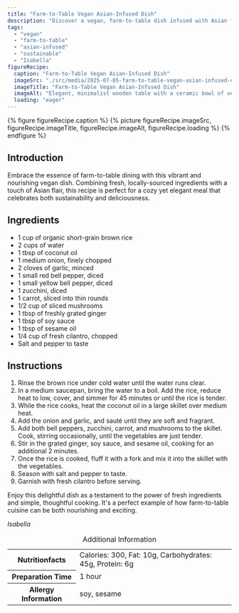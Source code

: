 ```yaml
---
title: "Farm-to-Table Vegan Asian-Infused Dish"
description: "Discover a vegan, farm-to-table dish infused with Asian flavors, featuring fresh vegetables and aromatic spices, perfect for a sustainable and delicious meal."
tags:
  - "vegan"
  - "farm-to-table"
  - "asian-infused"
  - "sustainable"
  - "Isabella"
figureRecipe: 
  caption: "Farm-to-Table Vegan Asian-Infused Dish"
  imageSrc: "./src/media/2025-07-05-farm-to-table-vegan-asian-infused-dish-5592.png"
  imageTitle: "Farm-to-Table Vegan Asian-Infused Dish"
  imageAlt: "Elegant, minimalist wooden table with a ceramic bowl of vegan, Asian-inspired dish featuring sautéed vegetables and brown rice, adorned with fresh cilantro."
  loading: "eager"
---
```


{% figure figureRecipe.caption %}
{% picture figureRecipe.imageSrc, figureRecipe.imageTitle, figureRecipe.imageAlt, figureRecipe.loading %}
{% endfigure %}

## Introduction

Embrace the essence of farm-to-table dining with this vibrant and nourishing vegan dish. Combining fresh, locally-sourced ingredients with a touch of Asian flair, this recipe is perfect for a cozy yet elegant meal that celebrates both sustainability and deliciousness.

## Ingredients

- 1 cup of organic short-grain brown rice
- 2 cups of water
- 1 tbsp of coconut oil
- 1 medium onion, finely chopped
- 2 cloves of garlic, minced
- 1 small red bell pepper, diced
- 1 small yellow bell pepper, diced
- 1 zucchini, diced
- 1 carrot, sliced into thin rounds
- 1/2 cup of sliced mushrooms
- 1 tbsp of freshly grated ginger
- 1 tbsp of soy sauce
- 1 tbsp of sesame oil
- 1/4 cup of fresh cilantro, chopped
- Salt and pepper to taste

## Instructions

1. Rinse the brown rice under cold water until the water runs clear. 
2. In a medium saucepan, bring the water to a boil. Add the rice, reduce heat to low, cover, and simmer for 45 minutes or until the rice is tender. 
3. While the rice cooks, heat the coconut oil in a large skillet over medium heat. 
4. Add the onion and garlic, and sauté until they are soft and fragrant. 
5. Add both bell peppers, zucchini, carrot, and mushrooms to the skillet. Cook, stirring occasionally, until the vegetables are just tender. 
6. Stir in the grated ginger, soy sauce, and sesame oil, cooking for an additional 2 minutes. 
7. Once the rice is cooked, fluff it with a fork and mix it into the skillet with the vegetables. 
8. Season with salt and pepper to taste. 
9. Garnish with fresh cilantro before serving.

Enjoy this delightful dish as a testament to the power of fresh ingredients and simple, thoughtful cooking. It's a perfect example of how farm-to-table cuisine can be both nourishing and exciting.

*Isabella*

<table><caption class='sr-only'>Additional Information</caption><tr><th>Nutritionfacts</th><td>Calories: 300, Fat: 10g, Carbohydrates: 45g, Protein: 6g&nbsp;</td></tr><tr><th>Preparation Time</th><td>1 hour&nbsp;</td></tr><tr><th>Allergy Information</th><td>soy, sesame&nbsp;</td></tr></table>

